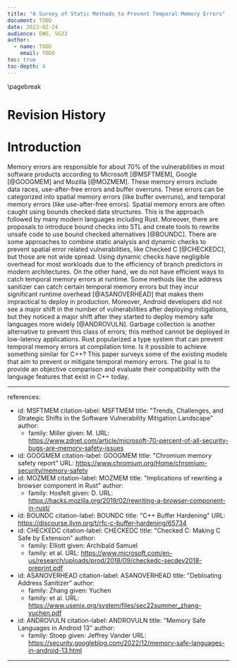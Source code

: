 ```yaml
---
title: "A Survey of Static Methods to Prevent Temporal Memory Errors"
document: TODO
date: 2023-02-24
audience: EWG, SG23
author:
  - name: TODO
    email: TODO
toc: true
toc-depth: 4
---
```


\pagebreak

# Revision History

# Introduction

Memory errors are responsible for about 70% of the vulnerabilities in most software products according to Microsoft [@MSFTMEM], Google [@GOOGMEM] and Mozilla [@MOZMEM].
These memory errors include data races, use-after-free errors and buffer overruns. These errors can be categorized into spatial memory errors (like buffer overruns),
and temporal memory errors (like use-after-free errors). Spatial memory errors are often caught using bounds checked data structures. This is the approach followed by
many modern languages including Rust. Moreover, there are proposals to introduce bound checks into STL and create tools to rewrite unsafe code to use bound checked 
alternatives [@BOUNDC]. There are some approaches to combine static analysis and dynamic checks to prevent spatial error related vulnerabilities, like Checked C
[@CHECKEDC], but those are not wide spread. Using dynamic checks have negligible overhead for most workloads due to the efficiency of branch predictors in modern
architectures. On the other hand, we do not have efficient ways to catch temporal memory errors at runtime. Some methods like the address sanitizer can catch
certain temporal memory errors but they incur significant runtime overhead [@ASANOVERHEAD] that makes them impractical to deploy in production. Moreover, Android
developers did not see a major shift in the number of vulnerabilities after deploying mitigations, but they noticed a major shift after they started to deploy
memory safe languages more widely [@ANDROVULN]. Garbage collection
is another alternative to prevent this class of errors; this method cannot be deployed in low-latency applications. Rust popularized a type system that can prevent
temporal memory errors at compilation time. Is it possible to achieve something similar for C++? This paper surveys some of the existing models that aim to prevent
or mitigate temporal memory errors. The goal is to provide an objective comparison and evaluate their compatibility with the language features that exist in C++
today.


---
references:
  - id: MSFTMEM
    citation-label: MSFTMEM
    title: "Trends, Challenges, and Strategic Shifts in the Software Vulnerability Mitigation Landscape"
    author:
      - family: Miller
        given: M.
    URL: https://www.zdnet.com/article/microsoft-70-percent-of-all-security-bugs-are-memory-safety-issues
  - id: GOOGMEM
    citation-label: GOOGMEM
    title: "Chromium memory safety report"
    URL: https://www.chromium.org/Home/chromium-security/memory-safety
  - id: MOZMEM
    citation-label: MOZMEM
    title: "Implications of rewriting a browser component in Rust"
    author:
      - family: Hosfelt
        given: D.
    URL: https://hacks.mozilla.org/2019/02/rewriting-a-browser-component-in-rust/ 
  - id: BOUNDC
    citation-label: BOUNDC
    title: "C++ Buffer Hardening"
    URL: https://discourse.llvm.org/t/rfc-c-buffer-hardening/65734
  - id: CHECKEDC
    citation-label: CHECKEDC
    title: "Checked C: Making C Safe by Extension"
    author:
      - family: Elliott
        given: Archibald Samuel
      - family: et al.
    URL: https://www.microsoft.com/en-us/research/uploads/prod/2018/09/checkedc-secdev2018-preprint.pdf
  - id: ASANOVERHEAD
    citation-label: ASANOVERHEAD
    title: "Debloating Address Sanitizer"
    author:
      - family: Zhang
        given: Yuchen
      - family: et al.
    URL: https://www.usenix.org/system/files/sec22summer_zhang-yuchen.pdf
  - id: ANDROVULN
    citation-label: ANDROVULN
    title: "Memory Safe Languages in Android 13"
    author:
      - family: Stoep
        given: Jeffrey Vander
    URL: https://security.googleblog.com/2022/12/memory-safe-languages-in-android-13.html
---